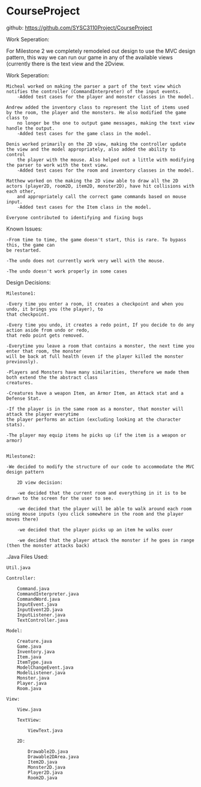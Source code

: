CourseProject
=============

github: https://github.com/SYSC3110Project/CourseProject

Work Seperation:

For Milestone 2 we completely remodeled out design to use the MVC design pattern, this way we can run our game in any of the available views (currently
there is the text view and the 2Dview.

Work Seperation:

	Micheal worked on making the parser a part of the text view which notifies the controller (CommandInterpreter) of the input events. 
		-Added test cases for the player and monster classes in the model.
		
	Andrew added the inventory class to represent the list of items used by the room, the player and the monsters. He also modified the game class to
		no longer be the one to output game messages, making the text view handle the output.
		-Added test cases for the game class in the model.
		
	Denis worked primarily on the 2D view, making the controller update the view and the model appropriately, also added the ability to control 
		the player with the mouse. Also helped out a little with modifying the parser to work with the text view.
		-Added test cases for the room and inventory classes in the model.
	
	Matthew worked on the making the 2D view able to draw all the 2D actors (player2D, room2D, item2D, monster2D), have hit collisions with each other, 
		and appropriately call the correct game commands based on mouse input.
		-Added test cases for the Item class in the model. 
		
	Everyone contributed to identifying and fixing bugs
	
Known Issues:

	-From time to time, the game doesn't start, this is rare. To bypass this, the game can
	be restarted. 
	
	-The undo does not currently work very well with the mouse. 
	
	-The undo doesn't work properly in some cases

Design Decisions:
	
	Milestone1:
	
	-Every time you enter a room, it creates a checkpoint and when you undo, it brings you (the player), to
	that checkpoint.
	
	-Every time you undo, it creates a redo point, If you decide to do any action aside from undo or redo,
	that redo point gets removed.
	
	-Everytime you leave a room that contains a monster, the next time you enter that room, the monster
	will be back at full health (even if the player killed the monster previously).
	
	-Players and Monsters have many similarities, therefore we made them both extend the the abstract class
	creatures.
	
	-Creatures have a weapon Item, an Armor Item, an Attack stat and a Defense Stat.
	
	-If the player is in the same room as a monster, that monster will attack the player everytime
	the player performs an action (excluding looking at the character stats).
	
	-The player may equip items he picks up (if the item is a weapon or armor)

	
	Milestone2:
	
	-We decided to modify the structure of our code to accommodate the MVC design pattern
	
		2D view decision:
		
		-we decided that the current room and everything in it is to be drawn to the screen for the user to see.
		
		-we decided that the player will be able to walk around each room using mouse inputs (you click somewhere in the room and the player moves there)
		
		-we decided that the player picks up an item he walks over
		
		-we decided that the player attack the monster if he goes in range (then the monster attacks back)
		

.Java Files Used:

	Util.java

	Controller:
	
		Command.java
		CommandInterpreter.java
		CommandWord.java
		InputEvent.java
		InputEvent2D.java
		InputListener.java
		TextController.java
	
	Model:
		
		Creature.java
		Game.java
		Inventory.java
		Item.java
		ItemType.java
		ModelChangeEvent.java
		ModelListener.java
		Monster.java
		Player.java
		Room.java
		
	View:
		
		View.java
	
		TextView:
			
			ViewText.java
			
		2D:
			
			Drawable2D.java
			Drawable2DArea.java
			Item2D.java
			Monster2D.java
			Player2D.java
			Room2D.java
			